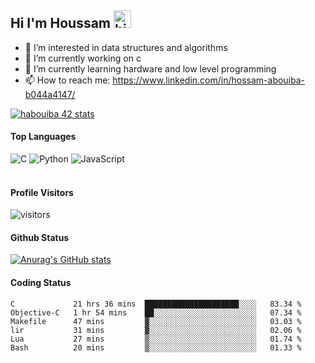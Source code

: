## Hi I'm Houssam <img src="https://user-images.githubusercontent.com/1303154/88677602-1635ba80-d120-11ea-84d8-d263ba5fc3c0.gif" width="28px" alt="hi">

- 👀 I’m interested in data structures and algorithms
- 🔭 I’m currently working on c
- 🌱 I’m currently learning hardware and low level programming
- 📫 How to reach me: https://www.linkedin.com/in/hossam-abouiba-b044a4147/

[![habouiba 42 stats](https://badge.mediaplus.ma/greenbinary/habouiba)](https://github.com/oakoudad/badge42)

#### Top Languages

![C](https://img.shields.io/badge/c-%2300599C.svg?style=for-the-badge&logo=c&logoColor=white)
![Python](https://img.shields.io/badge/python-%2314354C.svg?style=for-the-badge&logo=python&logoColor=white)
![JavaScript](https://img.shields.io/badge/javascript-%23323330.svg?style=for-the-badge&logo=javascript&logoColor=%23F7DF1E)
<br />
<br />
#### Profile Visitors
![visitors](https://visitor-badge.glitch.me/badge?page_id=project-HOSSAM.project-HOSSAM)

#### Github Status
[![Anurag's GitHub stats](https://github-readme-stats.vercel.app/api?username=0xPride&theme=tokyonight)](https://github.com/anuraghazra/github-readme-stats)

#### Coding Status
<!--START_SECTION:waka-->

```text
C             21 hrs 36 mins  █████████████████████░░░░   83.34 %
Objective-C   1 hr 54 mins    ██░░░░░░░░░░░░░░░░░░░░░░░   07.34 %
Makefile      47 mins         ▓░░░░░░░░░░░░░░░░░░░░░░░░   03.03 %
lir           31 mins         ▓░░░░░░░░░░░░░░░░░░░░░░░░   02.06 %
Lua           27 mins         ▒░░░░░░░░░░░░░░░░░░░░░░░░   01.74 %
Bash          20 mins         ▒░░░░░░░░░░░░░░░░░░░░░░░░   01.33 %
```

<!--END_SECTION:waka-->
